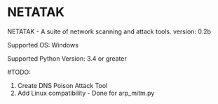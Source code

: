 # NETATAK
NETATAK - A suite of network scanning and attack tools.
version: 0.2b

Supported OS: Windows

Supported Python Version:
3.4 or greater

#TODO:
1) Create DNS Poison Attack Tool
2) Add Linux compatibility - Done for arp_mitm.py
